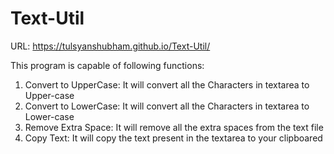# Text-Util
URL: https://tulsyanshubham.github.io/Text-Util/

This program is capable of following functions:
1. Convert to UpperCase: It will convert all the Characters in textarea to Upper-case
2. Convert to LowerCase: It will convert all the Characters in textarea to Lower-case
3. Remove Extra Space: It will remove all the extra spaces from the text file
4. Copy Text: It will copy the text present in the textarea to your clipboared
